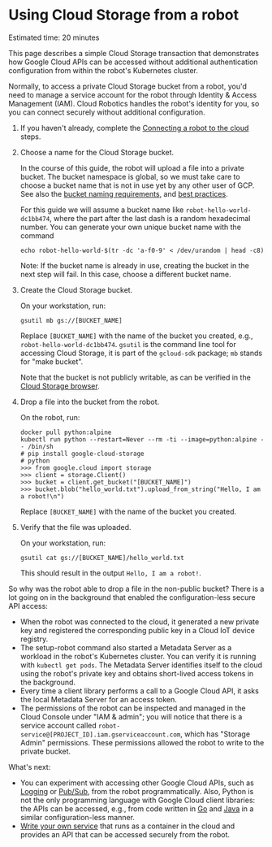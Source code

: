 # Using Cloud Storage from a robot

Estimated time: 20 minutes

This page describes a simple Cloud Storage transaction that demonstrates how Google Cloud APIs can be accessed without additional authentication configuration from within the robot's Kubernetes cluster.

Normally, to access a private Cloud Storage bucket from a robot, you'd need to manage a service account for the robot through Identity & Access Management (IAM). Cloud Robotics handles the robot's identity for you, so you can connect securely without additional configuration.

1. If you haven't already, complete the [Connecting a robot to the cloud](connecting-robot.md) steps.

1. Choose a name for the Cloud Storage bucket.

    In the course of this guide, the robot will upload a file into a private bucket. The bucket namespace is global, so we must take care to choose a bucket name that is not in use yet by any other user of GCP. See also the [bucket naming requirements](https://cloud.google.com/storage/docs/naming), and [best practices](https://cloud.google.com/storage/docs/best-practices#naming).

    For this guide we will assume a bucket name like `robot-hello-world-dc1bb474`, where the part after the last dash is a random hexadecimal number. You can generate your own unique bucket name with the command

    ```
    echo robot-hello-world-$(tr -dc 'a-f0-9' < /dev/urandom | head -c8)
    ```

    Note: If the bucket name is already in use, creating the bucket in the next step will fail. In this case, choose a different bucket name.

1. Create the Cloud Storage bucket.

    On your workstation, run:

    ```
    gsutil mb gs://[BUCKET_NAME]
    ```

    Replace `[BUCKET_NAME]` with the name of the bucket you created, e.g., `robot-hello-world-dc1bb474`.
    `gsutil` is the command line tool for accessing Cloud Storage, it is part of the `gcloud-sdk` package; `mb` stands for "make bucket".

    Note that the bucket is not publicly writable, as can be verified in the [Cloud Storage browser](https://console.cloud.google.com/storage/browser).

1. Drop a file into the bucket from the robot.

    On the robot, run:

    ```
    docker pull python:alpine
    kubectl run python --restart=Never --rm -ti --image=python:alpine -- /bin/sh
    # pip install google-cloud-storage
    # python
    >>> from google.cloud import storage
    >>> client = storage.Client()
    >>> bucket = client.get_bucket("[BUCKET_NAME]")
    >>> bucket.blob("hello_world.txt").upload_from_string("Hello, I am a robot!\n")
    ```

    Replace `[BUCKET_NAME]` with the name of the bucket you created.

1. Verify that the file was uploaded.

    On your workstation, run:

    ```
    gsutil cat gs://[BUCKET_NAME]/hello_world.txt
    ```

    This should result in the output `Hello, I am a robot!`.

So why was the robot able to drop a file in the non-public bucket? There is a lot going on in the background that enabled the configuration-less secure API access:

* When the robot was connected to the cloud, it generated a new private key and registered the corresponding public key in a Cloud IoT device registry.
* The setup-robot command also started a Metadata Server as a workload in the robot's Kubernetes cluster. You can verify it is running with `kubectl get pods`. The Metadata Server identifies itself to the cloud using the robot's private key and obtains short-lived access tokens in the background.
* Every time a client library performs a call to a Google Cloud API, it asks the local Metadata Server for an access token.
* The permissions of the robot can be inspected and managed in the Cloud Console under "IAM &amp; admin"; you will notice that there is a service account called `robot-service@[PROJECT_ID].iam.gserviceaccount.com`, which has "Storage Admin" permissions. These permissions allowed the robot to write to the private bucket.

What's next:

* You can experiment with accessing other Google Cloud APIs, such as [Logging](https://cloud.google.com/logging/docs/) or [Pub/Sub](https://cloud.google.com/pubsub/docs/), from the robot programmatically. Also, Python is not the only programming language with Google Cloud client libraries: the APIs can be accessed, e.g., from code written in [Go](https://cloud.google.com/storage/docs/reference/libraries#client-libraries-install-go) and [Java](https://cloud.google.com/storage/docs/reference/libraries#client-libraries-install-java) in a similar configuration-less manner.
* [Write your own service](deploying-service.md) that runs as a container in the cloud and provides an API that can be accessed securely from the robot.
